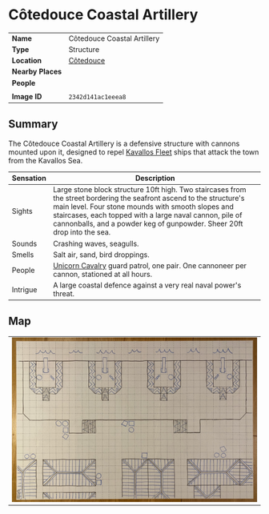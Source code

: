 # Côtedouce Coastal Artillery

|||
| --- | --- |
| **Name** | Côtedouce Coastal Artillery | place.4
| **Type** | Structure |
| **Location** | [Côtedouce](../towns/cotedouce.md) |
| **Nearby Places** | |
| **People** | |
||
| **Image ID** | `2342d141ac1eeea8` |

## Summary

The Côtedouce Coastal Artillery is a defensive structure with cannons mounted upon it, designed to repel [Kavallos Fleet](../../civilisations/kavallos-fleet/kavallos-fleet.md) ships that attack the town from the Kavallos Sea.

| Sensation | Description |
| ---- | --- |
| Sights | Large stone block structure 10ft high. Two staircases from the street bordering the seafront ascend to the structure's main level. Four stone mounds with smooth slopes and staircases, each topped with a large naval cannon, pile of cannonballs, and a powder keg of gunpowder. Sheer 20ft drop into the sea. |
| Sounds | Crashing waves, seagulls. |
| Smells | Salt air, sand, bird droppings. |
| People | [Unicorn Cavalry](../../organisations/guards/unicorn-cavalry.md) guard patrol, one pair. One cannoneer per cannon, stationed at all hours. |
| Intrigue | A large coastal defence against a very real naval power's threat. |

## Map

||
|:---:|
| <img src="https://raw.githubusercontent.com/jesskelsall/astarus-images/main/battlemaps/2342d141ac1eeea8.jpg" width="700px" /> |
